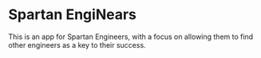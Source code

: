 # Spartan EngiNears
This is an app for Spartan Engineers, with a focus on allowing them to find other engineers as a key to their success.
